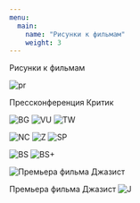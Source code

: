 ```yaml
---
menu:
  main:
    name: "Рисунки к фильмам"
    weight: 3
---
```

Рисунки к фильмам

![pr](IMG_7588.JPG)

Прессконференция Критик





![BG](03BG.png)
![VU](VU+.png)
![TW](TomWaits+.png)

![NC](NC.png)
![Z](Z.png)
![SP](SP.png)

![BS](BS.png)
![BS+](BS+.png)

![Премьера фильма Джазист](Jazzman.png)

Премьера фильма Джазист
![J](J.png)




